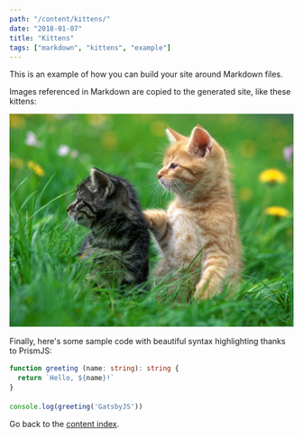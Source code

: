 ```yaml
---
path: "/content/kittens/"
date: "2018-01-07"
title: "Kittens"
tags: ["markdown", "kittens", "example"]
---
```


This is an example of how you can build your site around Markdown files.

Images referenced in Markdown are copied to the generated site, like these kittens:

![Kittens](images/kittens.jpg)

Finally, here's some sample code with beautiful syntax highlighting thanks to PrismJS:

```typescript
function greeting (name: string): string {
  return `Hello, ${name}!`
}

console.log(greeting('GatsbyJS'))
```

Go back to the [content index](/content/).